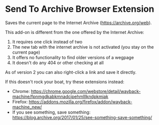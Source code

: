 # Send To Archive Browser Extension
Saves the current page to the Internet Archive (https://archive.org/web).

This add-on is different from the one offered by the Internet Archive:

1. It requires one click instead of two
2. The new tab with the internet archive is not activated (you stay on the current page)
3. It offers no functionality to find older versions of a wegpage
4. It doesn't do any 404 or other checking at all

As of version 2 you can also right-click a link and save it directly.

If this doesn't rock your boat, try these extensions instead: 

* Chrome: https://chrome.google.com/webstore/detail/wayback-machine/fpnmgdkabkmnadcjpehmlllkndpkmiak
* Firefox: https://addons.mozilla.org/firefox/addon/wayback-machine_new/
* If you see something, save something: https://blog.archive.org/2017/01/25/see-something-save-something/
